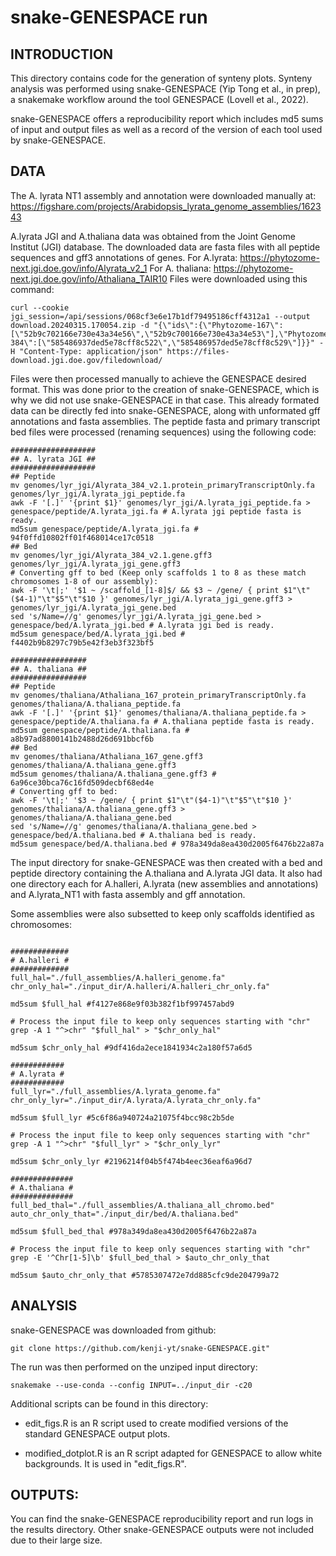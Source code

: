 # snake-GENESPACE run

## INTRODUCTION

This directory contains code for the generation of synteny plots. 
Synteny analysis was performed using snake-GENESPACE (Yip Tong et al., in prep), a snakemake workflow around the tool GENESPACE (Lovell et al., 2022). 

snake-GENESPACE offers a reproducibility report which includes md5 sums of input and output files as well as a record of the version of each tool used by snake-GENESPACE. 

## DATA

The A. lyrata NT1 assembly and annotation were downloaded manually at:
https://figshare.com/projects/Arabidopsis_lyrata_genome_assemblies/162343

A.lyrata JGI and A.thaliana data was obtained from the Joint Genome Institut (JGI) database.
The downloaded data are fasta files with all peptide sequences and gff3 annotations of genes.
For A.lyrata: https://phytozome-next.jgi.doe.gov/info/Alyrata_v2_1
For A. thaliana: https://phytozome-next.jgi.doe.gov/info/Athaliana_TAIR10
Files were downloaded using this command:
```console
curl --cookie jgi_session=/api/sessions/068cf3e6e17b1df79495186cff4312a1 --output download.20240315.170054.zip -d "{\"ids\":{\"Phytozome-167\":[\"52b9c702166e730e43a34e56\",\"52b9c700166e730e43a34e53\"],\"Phytozome-384\":[\"585486937ded5e78cff8c522\",\"585486957ded5e78cff8c529\"]}}" -H "Content-Type: application/json" https://files-download.jgi.doe.gov/filedownload/

```
Files were then processed manually to achieve the GENESPACE desired format. This was done prior to the creation of snake-GENESPACE, which is why we did not use snake-GENESPACE in that case. This already formated data can be directly fed into snake-GENESPACE, along with unformated gff annotations and fasta assemblies.
The peptide fasta and primary transcript bed files were processed (renaming sequences) using the following code:
```console
###################
## A. lyrata JGI ##
###################
## Peptide
mv genomes/lyr_jgi/Alyrata_384_v2.1.protein_primaryTranscriptOnly.fa genomes/lyr_jgi/A.lyrata_jgi_peptide.fa
awk -F '[.]' '{print $1}' genomes/lyr_jgi/A.lyrata_jgi_peptide.fa > genespace/peptide/A.lyrata_jgi.fa # A.lyrata jgi peptide fasta is ready. 
md5sum genespace/peptide/A.lyrata_jgi.fa # 94f0ffd10802ff01f468014ce17c0518
## Bed
mv genomes/lyr_jgi/Alyrata_384_v2.1.gene.gff3 genomes/lyr_jgi/A.lyrata_jgi_gene.gff3
# Converting gff to bed (Keep only scaffolds 1 to 8 as these match chromosomes 1-8 of our assembly):
awk -F '\t|;' '$1 ~ /scaffold_[1-8]$/ && $3 ~ /gene/ { print $1"\t"($4-1)"\t"$5"\t"$10 }' genomes/lyr_jgi/A.lyrata_jgi_gene.gff3 > genomes/lyr_jgi/A.lyrata_jgi_gene.bed
sed 's/Name=//g' genomes/lyr_jgi/A.lyrata_jgi_gene.bed > genespace/bed/A.lyrata_jgi.bed # A.lyrata jgi bed is ready.
md5sum genespace/bed/A.lyrata_jgi.bed # f4402b9b8297c79b5e42f3eb3f323bf5

#################
## A. thaliana ##
#################
## Peptide 
mv genomes/thaliana/Athaliana_167_protein_primaryTranscriptOnly.fa genomes/thaliana/A.thaliana_peptide.fa
awk -F '[.]' '{print $1}' genomes/thaliana/A.thaliana_peptide.fa > genespace/peptide/A.thaliana.fa # A.thaliana peptide fasta is ready.
md5sum genespace/peptide/A.thaliana.fa # a8b97ad8800141b2488d26d691bbcf6b
## Bed
mv genomes/thaliana/Athaliana_167_gene.gff3 genomes/thaliana/A.thaliana_gene.gff3
md5sum genomes/thaliana/A.thaliana_gene.gff3 # 6a96ce30bca76c16fd509decbf68ed4e
# Converting gff to bed:
awk -F '\t|;' '$3 ~ /gene/ { print $1"\t"($4-1)"\t"$5"\t"$10 }' genomes/thaliana/A.thaliana_gene.gff3 > genomes/thaliana/A.thaliana_gene.bed
sed 's/Name=//g' genomes/thaliana/A.thaliana_gene.bed > genespace/bed/A.thaliana.bed # A.thaliana bed is ready. 
md5sum genespace/bed/A.thaliana.bed # 978a349da8ea430d2005f6476b22a87a
```

The input directory for snake-GENESPACE was then created with a bed and peptide directory containing the A.thaliana and A.lyrata JGI data. It also had one directory each for A.halleri, A.lyrata (new assemblies and annotations) and A.lyrata_NT1 with fasta assembly and gff annotation. 

Some assemblies were also subsetted to keep only scaffolds identified as chromosomes:
```console

#############
# A.halleri #
#############
full_hal="./full_assemblies/A.halleri_genome.fa"
chr_only_hal="./input_dir/A.halleri/A.halleri_chr_only.fa"

md5sum $full_hal #f4127e868e9f03b382f1bf997457abd9

# Process the input file to keep only sequences starting with "chr"
grep -A 1 "^>chr" "$full_hal" > "$chr_only_hal"

md5sum $chr_only_hal #9df416da2ece1841934c2a180f57a6d5

############
# A.lyrata #
############
full_lyr="./full_assemblies/A.lyrata_genome.fa"
chr_only_lyr="./input_dir/A.lyrata/A.lyrata_chr_only.fa"

md5sum $full_lyr #5c6f86a940724a21075f4bcc98c2b5de

# Process the input file to keep only sequences starting with "chr"
grep -A 1 "^>chr" "$full_lyr" > "$chr_only_lyr"

md5sum $chr_only_lyr #2196214f04b5f474b4eec36eaf6a96d7

##############
# A.thaliana #
##############
full_bed_thal="./full_assemblies/A.thaliana_all_chromo.bed"
auto_chr_only_that="./input_dir/bed/A.thaliana.bed"

md5sum $full_bed_thal #978a349da8ea430d2005f6476b22a87a

# Process the input file to keep only sequences starting with "chr"
grep -E '^Chr[1-5]\b' $full_bed_thal > $auto_chr_only_that

md5sum $auto_chr_only_that #5785307472e7dd885cfc9de204799a72
```


## ANALYSIS 

snake-GENESPACE was downloaded from github:
```console
git clone https://github.com/kenji-yt/snake-GENESPACE.git"
```
The run was then performed on the unziped input directory:
```console
snakemake --use-conda --config INPUT=../input_dir -c20 
```
Additional scripts can be found in this directory:

- edit_figs.R is an R script used to create modified versions of the standard GENESPACE output plots. 

- modified_dotplot.R is an R script adapted for GENESPACE to allow white backgrounds. It is used in "edit_figs.R".     

## OUTPUTS: 

You can find the snake-GENESPACE reproducibility report and run logs in the results directory. Other snake-GENESPACE outputs were not included due to their large size.

